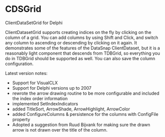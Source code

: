 # CDSGrid
ClientDataSetGrid for Delphi

ClientDatasetGrid supports creating indices on the fly by clicking on the column of a grid. You can add columns by using Shift and Click, and switch any column to ascending or descending by clicking on it again. It demonstrates some of the features of the DataSnap ClientDataset, but it is a reasonably light component that descends from TDBGrid, so everything you do in TDBGrid should be supported as well. You can also save the column configuration.

Latest version notes:

- Support for VisualCLX
- Support for Delphi versions up to 2007
- rewrote the arrow drawing routine to be more configurable and included the index order information
- implemented SetIndexIndicators
- added TitleSort, ArrowShade, ArrowHighlight, ArrowColor
- added ConfigureColumns & persistence for the columns with ConfigFile property
- Adopted a suggestion from Ruud Bijvank for making sure the drawn arrow is not drawn over the title of the column.